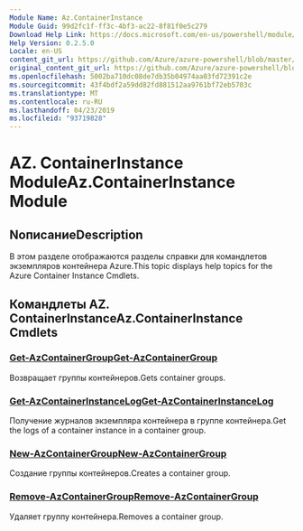 ```yaml
---
Module Name: Az.ContainerInstance
Module Guid: 99d2fc1f-ff3c-4bf3-ac22-8f81f0e5c279
Download Help Link: https://docs.microsoft.com/en-us/powershell/module/az.containerinstance
Help Version: 0.2.5.0
Locale: en-US
content_git_url: https://github.com/Azure/azure-powershell/blob/master/src/ContainerInstance/ContainerInstance/help/Az.ContainerInstance.md
original_content_git_url: https://github.com/Azure/azure-powershell/blob/master/src/ContainerInstance/ContainerInstance/help/Az.ContainerInstance.md
ms.openlocfilehash: 5002ba710dc08de7db35b04974aa03fd72391c2e
ms.sourcegitcommit: 43f4bdf2a59dd82fd881512aa9761bf72eb5703c
ms.translationtype: MT
ms.contentlocale: ru-RU
ms.lasthandoff: 04/23/2019
ms.locfileid: "93719828"
---
```

# <span data-ttu-id="864fa-101">AZ. ContainerInstance Module</span><span class="sxs-lookup"><span data-stu-id="864fa-101">Az.ContainerInstance Module</span></span>
## <span data-ttu-id="864fa-102">Nописание</span><span class="sxs-lookup"><span data-stu-id="864fa-102">Description</span></span>
<span data-ttu-id="864fa-103">В этом разделе отображаются разделы справки для командлетов экземпляров контейнера Azure.</span><span class="sxs-lookup"><span data-stu-id="864fa-103">This topic displays help topics for the Azure Container Instance Cmdlets.</span></span>

## <span data-ttu-id="864fa-104">Командлеты AZ. ContainerInstance</span><span class="sxs-lookup"><span data-stu-id="864fa-104">Az.ContainerInstance Cmdlets</span></span>
### [<span data-ttu-id="864fa-105">Get-AzContainerGroup</span><span class="sxs-lookup"><span data-stu-id="864fa-105">Get-AzContainerGroup</span></span>](Get-AzContainerGroup.md)
<span data-ttu-id="864fa-106">Возвращает группы контейнеров.</span><span class="sxs-lookup"><span data-stu-id="864fa-106">Gets container groups.</span></span>

### [<span data-ttu-id="864fa-107">Get-AzContainerInstanceLog</span><span class="sxs-lookup"><span data-stu-id="864fa-107">Get-AzContainerInstanceLog</span></span>](Get-AzContainerInstanceLog.md)
<span data-ttu-id="864fa-108">Получение журналов экземпляра контейнера в группе контейнера.</span><span class="sxs-lookup"><span data-stu-id="864fa-108">Get the logs of a container instance in a container group.</span></span>

### [<span data-ttu-id="864fa-109">New-AzContainerGroup</span><span class="sxs-lookup"><span data-stu-id="864fa-109">New-AzContainerGroup</span></span>](New-AzContainerGroup.md)
<span data-ttu-id="864fa-110">Создание группы контейнеров.</span><span class="sxs-lookup"><span data-stu-id="864fa-110">Creates a container group.</span></span>

### [<span data-ttu-id="864fa-111">Remove-AzContainerGroup</span><span class="sxs-lookup"><span data-stu-id="864fa-111">Remove-AzContainerGroup</span></span>](Remove-AzContainerGroup.md)
<span data-ttu-id="864fa-112">Удаляет группу контейнера.</span><span class="sxs-lookup"><span data-stu-id="864fa-112">Removes a container group.</span></span>

